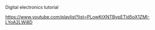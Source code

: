 Digital electronics tutorial

https://www.youtube.com/playlist?list=PLowKtXNTBypETld5oX1ZMI-LYoA2LWi8D